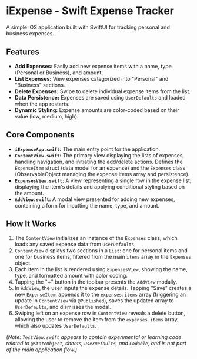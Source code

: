 # iExpense - Swift Expense Tracker

A simple iOS application built with SwiftUI for tracking personal and business expenses.

## Features

- **Add Expenses:** Easily add new expense items with a name, type (Personal or Business), and amount.
- **List Expenses:** View expenses categorized into "Personal" and "Business" sections.
- **Delete Expenses:** Swipe to delete individual expense items from the list.
- **Data Persistence:** Expenses are saved using `UserDefaults` and loaded when the app restarts.
- **Dynamic Styling:** Expense amounts are color-coded based on their value (low, medium, high).

## Core Components

- **`iExpenseApp.swift`:** The main entry point for the application.
- **`ContentView.swift`:** The primary view displaying the lists of expenses, handling navigation, and initiating the add/delete actions. Defines the `ExpenseItem` struct (data model for an expense) and the `Expenses` class (ObservableObject managing the expense items array and persistence).
- **`ExpensesView.swift`:** A view representing a single row in the expense list, displaying the item's details and applying conditional styling based on the amount.
- **`AddView.swift`:** A modal view presented for adding new expenses, containing a form for inputting the name, type, and amount.

## How It Works

1.  The `ContentView` initializes an instance of the `Expenses` class, which loads any saved expense data from `UserDefaults`.
2.  `ContentView` displays two sections in a `List`: one for personal items and one for business items, filtered from the main `items` array in the `Expenses` object.
3.  Each item in the list is rendered using `ExpensesView`, showing the name, type, and formatted amount with color coding.
4.  Tapping the "+" button in the toolbar presents the `AddView` modally.
5.  In `AddView`, the user inputs the expense details. Tapping "Save" creates a new `ExpenseItem`, appends it to the `expenses.items` array (triggering an update in `ContentView` via `@Published`), saves the updated array to `UserDefaults`, and dismisses the modal.
6.  Swiping left on an expense row in `ContentView` reveals a delete button, allowing the user to remove the item from the `expenses.items` array, which also updates `UserDefaults`.

_(Note: `TestView.swift` appears to contain experimental or learning code related to `@StateObject`, sheets, `UserDefaults`, and `Codable`, and is not part of the main application flow.)_

